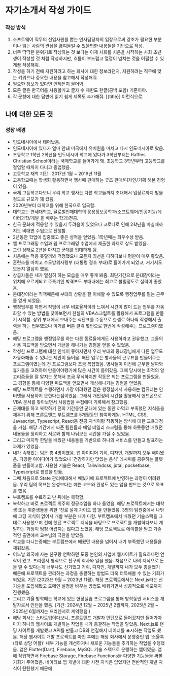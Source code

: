 # 자기소개서 작성 가이드
### 작성 방식
1. 소프트웨어 직무의 신입사원를 뽑는 인사담당자의 입장으로써 강조가 필요한 부분이나 읽는 사람의 관심을 끓여들일 수 있을법한 내용들을 기반으로 작성.
2. 너무 딱딱한 분위기로 작성하는 것 보다는 이제 사회를 처음을 시작하는 사회 초년생이 작성할 것 처럼 작성하지만, 흐름이 부드럽고 열정이 넘치는 것을 어필할 수 있게끔 작성해줘.
3. 작성을 하기 전에 지원하려고 하는 회사에 대한 정보라던지, 지원하려는 직무에 맞는 키워드나 중요한 내용을 참고해서 작성해줘.
4. 필요한 정보가 있다면 언제든지 물어봐. 
5. 모든 글은 한국어를 사용할거고 글자 수 제한도 한글(공백 포함) 기준이야.
6. 각 문항에 대한 답변에 읽기 쉽게 제목도 추가해줘. [{title}] 이런식으로.

## 나에 대한 모든 것

### 성장 배경 
- 인도네시아에서 태어났음. 
- 인도네시아에 있다가 얼마 안돼 미국에서 유치원을 마치고 다시 인도네시아로 왔음. 
- 초등학고 1학년 2학년을 인도네시아 학교에 있다가 3학년부터는 Raffles Christian School이라는 국제학교를 들어가게 돼. 초등학교 3학년부터 고등학교를 절업할 때까지 다니고 졸업했음.
- 고등학교 재학 기간 : 2017년 1월 ~ 2019년 11월
- 고등학교때는 학생회 활동하면서 행사때 판매하는 굿즈 판매/디자인/기획 해본 경험이 있음.
- 국제 고등학교다보니 우리 학교 행사는 다른 학교들까지 초대해서 입장료까지 받을 정도로 규모가 꽤 컸음.
- 2020년부터 대학교를 위해 한국으로 입국함.
- 대학교는 연세대학교, 글로벌인재대학의 응용정보공학과(소프트웨어/인공지능/데이터과학/개발 을 배우는 학과)전공.
- 한국 문화에 적응할 수 있을지 두려움이 있었으나 코로나로 인해 2학년을 마칠때까지도 비대면 수업으로 진행함.
- 2년동안 학업에 집중했고 좋은 성적을 얻었음. 1학년때는 최우수상 받음.
- 앱 프로그래밍 수업과 웹 프로그래밍 수업에서 제출한 과제로 상도 받았음.
- 그런 상태로 2년을 마치고 군대를 입대하게 됨. 
- 처음에는 적응 못할까봐 걱정했으나 모든지 최선을 다하다보니 평판이 매우 좋았음. 
- 훈련소를 마치고 수도방위사령부 (대통령 경호 부대)로 들어가게 되었고, 거기서도 모든지 열심히 했음.
- 상급자들은 내가 열심히 하는 모습을 매우 좋게 봐줌. 최단기간으로 분대장이라는 위치에 오르게되고 주특기인 박격포도 부대내에는 최고로 불릴정도로 실력이 좋았음. 
- 분대장이라는 직책때문에 부대의 상황을 잘 이해할 수 있도록 행정업무를 맡는 근무를 얻게 되었음. 
- 행정업무를 하면서 작업이 너무 비효율적이라 느껴서 시간이 많이 드는 업무를 자동화할 수 있는 방법을 찾아보면서 한셀의 VBA스크립트를 활용해서 프로그램을 만들기 시작함. 상위 부대에서 보내주는 식단표를 수동으로 한셀로 하나씩 작성해서 출력을 하는 업무였으나 이거를 버튼 클릭 몇번으로 한번에 작성해주는 프로그램이였음.
- 해당 프로그램을 행정업무를 하는 다른 동료들에게도 사용하라고 권유했고, 그들의 사용 피드백을 받으면서 개선을 해나가는 경험을 얻을 수 있었음.
- 작성한 프로그램에 대한 인식이 좋아지면서 우리 부대의 중대장님에게 다른 업무도 자동화해줄 수 있냐는 제안이 들어옴. 해단 업무는 병사들의 근무표를 만들어주는 프로그램이였는데 전 프로그램보다 조금 복잡했음. 병사들이 이전에 근무한 날짜와 휴가들을 고려하여 만들어야됐기에 많은 시간이 들어갔음. 그때 당시에는 최적의 알고리즘들을 잘 알지는 못해서 조금 무식하지만 작동은 되는 프로그램을 만들었음. 그 경험을 통해 다양한 피드백을 얻으면서 개성해나가는 경험을 얻었음.
- 해당 프로젝트를 수행하면서 가장 어려웠던 점은 행정실에서 사용하는 컴퓨터는 인터넷을 사용하지 못한다는점이였음. 그래서 개인정비 시간을 활용해서 핸드폰으로 VBA 문서를 찾아보면서 사용법을 수첩에다 기록해서 참고했음.
- 군제대를 하고 복학하기 전의 기간동안 군대에 있는 동안 까먹고 부족했던 지식들을 채우기 위해 프론트앤드 부트캠프를 5개월동안 참여하게됨. HTML, CSS, Javascript, Typescript, React등 전공 지식이랑 작동하는 방식에 대한 교육과정을 거침. 해당 기간에서 짜준 팀원들과 매일 데일리 스크럼을 통해 하룻동안 배웠던 내용들을 정리하고 서로와 함께 나눠보는 시간을 가질 수 있었음.
- 그리고 마지막 한달을 배웠던 내용들을 기반으로 하나의 서비스를 만들고 발표하는 과제가 있었음. 
- 내가 속해있는 팀은 총 4명이였음. 앱 아이디어 기획, 디자인, 개발까지 모두 해야됐음. 다양한 아이디어가 있었으나 '건강하지만 맛있는 음식' 레시피를 공유하는 플렛폼을 만들이고함. 사용한 기술은 React, Tailwindcss, jotai, pocketbase, Typescript로 웹앱을 만듦.
- 그때 처음으로 State 관리에대해서 배웠기에 프로젝트에 반영하는 과정이 어려웠음. 우리 팀의 목표는 완성보다는 예쁜 코드와 완성도 있는 앱을 만드는 것으로 목표를 했음.
- 부트캠프를 수료하고 난 뒤에는 복학함.
- 복학하고 바로 프로젝트 위주의 정공수업을 하나 들었음. 해당 프로젝트에서는 대학생 또는 취준생들을 위한 '진로 설계 가이드 앱'을 만들었음. 3명의 팀원중에서 나밖에 코딩 지식이 없어서 개발 부분은 내가 다함. 부트캠프에서 배웠던 기술스택을 그대로 사용했으며 전에 했던 프로젝트 지식을 바탕으로 프로젝트를 개발하다보니 개발하는 과정이 엄청 어렵지는 않다고 느꼈음. 해당 프로젝트로 에이쁠을 받고 기술적인 츨면에서 교수님의 극찬을 받았음. 
- 학교를 다니는중에는 부트캠프에서 배웠던 내용을 넘어서 내가 부족했던 내용들을 채워갔음.
- 어느날 외국에 사는 친구랑 연락하던 도중 본인의 사업에 웹사이트가 필요하다면 연락이 왔고. 프리랜서 형식으로 친구의 회사와 일을 했음. 처음으로 나의 지식으로 돈을 벌 수 있다는게 너무나도 신기했고 기획, 디자인, 개발까지 내가 모두 총괄했기 때문에 프로젝트를 관리하는 과정을 총괄하는 방법도 더욱 터득해볼 수 있는 기회가 되었음. 기간 (2023년 9월 ~ 2023년 11월). 해당 프로젝트에서는 Next.js라는 신기술을 도입해봤고 도메인 설정을 바꾸는 방법도 배워가면서 성공적으로 배포까지 진행했음.
- 그리고 겨울 방학때는 학교에 있는 현장실습 프로그램을 통해 방학동안 서비스를 개발자로서 인턴을 했음. (기간: 2024년 12월 ~ 2025년 2월까지, 2025년 2월 ~ 2025년 6월까지는 프리렌서로 계약했음.)
- 해당 회사는 스타트업이다보니, 프론트앤드 개발자 인턴으로 들어갔지만 들어가자마자 하나의 웹사이트 개발하는 작업을 내가 총괄하는 작업을 맡았음. Next.js로 랜딩 사이트를 개발했고 API를 만들고 DB와 연결해서 데이터를 표시하는 작업도 했음. 해당 웹사이트 개발 프로젝트를 마친 후에는 해당 회사에서 운영중인 앱 '소울톡 (타로 상담 어플)' 내부 기능을 개선하거나 새로운 기능들을 추가하는 작업을 수행했음. 앱은 Flutter(Dart), Firebase, MySQL 기술 스택으로 운행하는 앱이였음. 앱에 작업하면서 Firebase Storage, Firebase Functions들 다양한 기능들을 써볼 기회가 주어졌음. 네이티브 앱 개발에 대한 사전 지식은 없었지만 전반적인 개발 지식이 탄탄했기 때문에 

